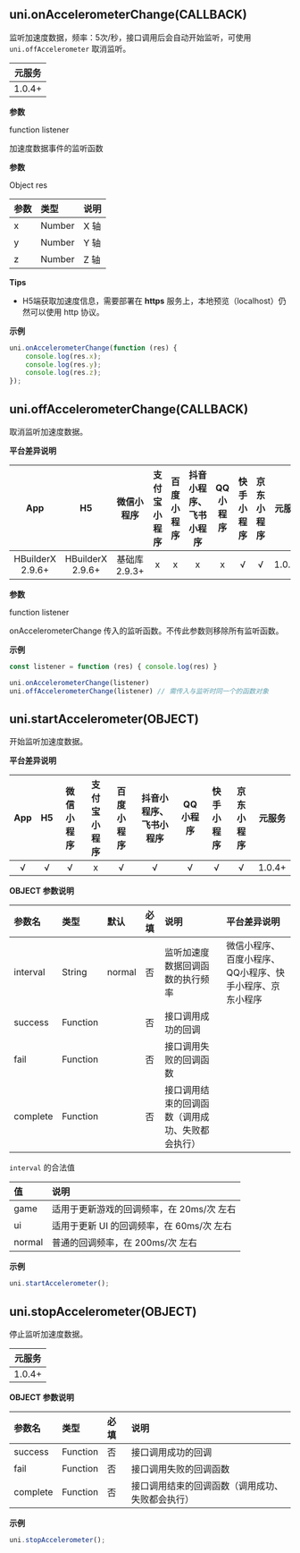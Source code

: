 ## uni.onAccelerometerChange(CALLBACK)
监听加速度数据，频率：5次/秒，接口调用后会自动开始监听，可使用 ``uni.offAccelerometer`` 取消监听。

|元服务|
|:-:|
|1.0.4+|

<!-- UNIAPPAPIJSON.onAccelerometerChange.compatibility -->

**参数**

function listener

加速度数据事件的监听函数

**参数**

Object res

|参数|类型|说明|
|:-|:-|:-|
|x|Number|X 轴|
|y|Number|Y 轴|
|z|Number|Z 轴|

<!-- UNIAPPAPIJSON.onAccelerometerChange.param -->

**Tips**

- H5端获取加速度信息，需要部署在 **https** 服务上，本地预览（localhost）仍然可以使用 http 协议。

**示例**

```javascript
uni.onAccelerometerChange(function (res) {
	console.log(res.x);
	console.log(res.y);
	console.log(res.z);
});
```

<!-- UNIAPPAPIJSON.onAccelerometerChange.tutorial -->

## uni.offAccelerometerChange(CALLBACK)
取消监听加速度数据。

**平台差异说明**

|App|H5|微信小程序|支付宝小程序|百度小程序|抖音小程序、飞书小程序|QQ小程序|快手小程序|京东小程序|元服务|
|:-:|:-:|:-:|:-:|:-:|:-:|:-:|:-:|:-:|:-:|
|HBuilderX 2.9.6+|HBuilderX 2.9.6+|基础库 2.9.3+|x|x|x|x|√|√|1.0.4+|

<!-- UNIAPPAPIJSON.offAccelerometerChange.compatibility -->


**参数**

function listener

onAccelerometerChange 传入的监听函数。不传此参数则移除所有监听函数。

**示例**

```javascript
const listener = function (res) { console.log(res) }

uni.onAccelerometerChange(listener)
uni.offAccelerometerChange(listener) // 需传入与监听时同一个的函数对象
```

<!-- UNIAPPAPIJSON.offAccelerometerChange.tutorial -->

## uni.startAccelerometer(OBJECT)
开始监听加速度数据。

**平台差异说明**

|App|H5|微信小程序|支付宝小程序|百度小程序|抖音小程序、飞书小程序|QQ小程序|快手小程序|京东小程序|元服务|
|:-:|:-:|:-:|:-:|:-:|:-:|:-:|:-:|:-:|:-:|
|√|√|√|x|√|√|√|√|√|1.0.4+|

<!-- UNIAPPAPIJSON.startAccelerometer.compatibility -->

**OBJECT 参数说明**

|参数名|类型|默认|必填|说明|平台差异说明|
|:-|:-|:-|:-|:-|:-|
|interval|String|normal|否|监听加速度数据回调函数的执行频率|微信小程序、百度小程序、QQ小程序、快手小程序、京东小程序|
|success|Function||否|接口调用成功的回调||
|fail|Function||否|接口调用失败的回调函数||
|complete|Function||否|接口调用结束的回调函数（调用成功、失败都会执行）|&nbsp;|

`interval` 的合法值

|值|说明|
|:-|:-|
|game|适用于更新游戏的回调频率，在 20ms/次 左右|
|ui|适用于更新 UI 的回调频率，在 60ms/次 左右|
|normal|普通的回调频率，在 200ms/次 左右|

<!-- UNIAPPAPIJSON.startAccelerometer.param -->

**示例**

```javascript
uni.startAccelerometer();
```

<!-- UNIAPPAPIJSON.startAccelerometer.tutorial -->

## uni.stopAccelerometer(OBJECT)
停止监听加速度数据。

|元服务|
|:-:|
|1.0.4+|

<!-- UNIAPPAPIJSON.stopAccelerometer.compatibility -->

**OBJECT 参数说明**

|参数名|类型|必填|说明|
|:-|:-|:-|:-|
|success|Function|否|接口调用成功的回调|
|fail|Function|否|接口调用失败的回调函数|
|complete|Function|否|接口调用结束的回调函数（调用成功、失败都会执行）|

<!-- UNIAPPAPIJSON.stopAccelerometer.param -->

**示例**

```javascript
uni.stopAccelerometer();
```

<!-- UNIAPPAPIJSON.stopAccelerometer.tutorial -->
